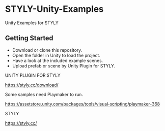 ﻿# STYLY-Unity-Examples
Unity Examples for STYLY

## Getting Started
* Download or clone this repository.
* Open the folder in Unity to load the project.
* Have a look at the included example scenes.
* Upload prefab or scene by Unity Plugin for STYLY.

UNITY PLUGIN FOR STYLY

https://styly.cc/download/

Some samples need Playmaker to run.

https://assetstore.unity.com/packages/tools/visual-scripting/playmaker-368

STYLY

https://styly.cc/
